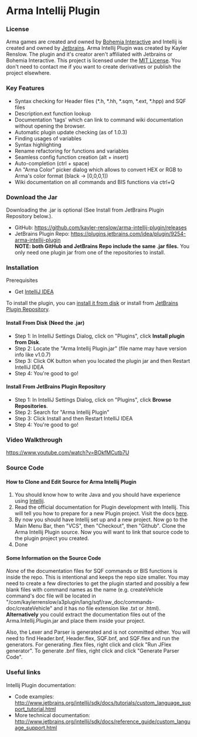 # Arma Intellij Plugin

### License
Arma games are created and owned by [Bohemia Interactive](https://www.bistudio.com/) and Intellij is created and owned by [Jetbrains](https://www.jetbrains.com/). Arma Intellij Plugin was created by Kayler Renslow. The plugin and it's creator aren't affiliated with Jetbrains or Bohemia Interactive. This project is licensed under the [MIT License](https://en.wikipedia.org/wiki/MIT_License). You don't need to contact me if you want to create derivatives or publish the project elsewhere.

### Key Features
* Syntax checking for Header files (*.h, *.hh, *.sqm, *.ext, *.hpp) and SQF files
* Description.ext function lookup
* Documentation 'tags' which can link to command wiki documentation without opening the browser.
* Automatic plugin update checking (as of 1.0.3)
* Finding usages of variables
* Syntax highlighting
* Rename refactoring for functions and variables
* Seamless config function creation (alt + insert)
* Auto-completion (ctrl + space)
* An "Arma Color" picker dialog which allows to convert HEX or RGB to Arma's color format (black -> [0,0,0,1])
* Wiki documentation on all commands and BIS functions via ctrl+Q

### Download the Jar
Downloading the .jar is optional (See Install from JetBrains Plugin Repository below.).
* GitHub: https://github.com/kayler-renslow/arma-intellij-plugin/releases
* JetBrains Plugin Repo: https://plugins.jetbrains.com/idea/plugin/9254-arma-intellij-plugin  
**NOTE: both GitHub and JetBrains Repo include the same .jar files.** You only need one plugin jar from one of the repositories to install.

### Installation
Prerequisites
* Get [IntelliJ IDEA](https://www.jetbrains.com/idea/)

To install the plugin, you can [install it from disk](https://www.jetbrains.com/help/idea/2016.3/installing-plugin-from-disk.html) or install from [JetBrains Plugin Repository](https://www.jetbrains.com/help/idea/2016.3/installing-updating-and-uninstalling-repository-plugins.html).

#### Install From Disk (Need the .jar)
* Step 1: In IntelliJ Settings Dialog, click on "Plugins", click **Install plugin from Disk**.
* Step 2: Locate the "Arma Intellij Plugin.jar" (file name may have version info like v1.0.7)
* Step 3: Click OK button when you located the plugin jar and then Restart IntelliJ IDEA
* Step 4: You're good to go!

#### Install From JetBrains Plugin Repository
* Step 1: In IntelliJ Settings Dialog, click on "Plugins", click **Browse Repositories**.
* Step 2: Search for "Arma Intellij Plugin"
* Step 3: Click Install and then Restart IntelliJ IDEA
* Step 4: You're good to go!



### Video Walkthrough
https://www.youtube.com/watch?v=BOkfMCutb7U

### Source Code
#### How to Clone and Edit Source for Arma Intellij Plugin
1. You should know how to write Java and you should have experience using [Intellij](https://www.jetbrains.com/idea/).
2. Read the official documentation for Plugin development with Intellij. This will tell you how to prepare for a new Plugin project. Visit the docs [here](http://www.jetbrains.org/intellij/sdk/docs/tutorials/custom_language_support/prerequisites.html).
3. By now you should have Intellij set up and a new project. Now go to the Main Menu Bar, then "VCS", then "Checkout", then "Github". Clone the Arma Intellij Plugin source. Now you will want to link that source code to the plugin project you created.
4. Done

#### Some Information on the Source Code
*None* of the documentation files for SQF commands or BIS functions is inside the repo. This is intentional and keeps the repo size smaller. You may need to create a few directories to get the plugin started and possibly a few blank files with command names as the name (e.g. createVehicle command's doc file will be located in "/com/kaylerrenslow/a3plugin/lang/sqf/raw_doc/commands-doc/createVehicle" and it has no file extension like .txt or .html).
**Alternatively** you could extract the documentation files out of the Arma.Intellij.Plugin.jar and place them inside your project.

Also, the Lexer and Parser is generated and is not committed either. You will need to find Header.bnf, Header.flex, SQF.bnf, and SQF.flex and run the generators. For generating .flex files, right click and click "Run JFlex generator". To generate .bnf files, right click and click "Generate Parser Code". 

### Useful links
Intellij Plugin documentation:
* Code examples: http://www.jetbrains.org/intellij/sdk/docs/tutorials/custom_language_support_tutorial.html
* More technical documentation: http://www.jetbrains.org/intellij/sdk/docs/reference_guide/custom_language_support.html
